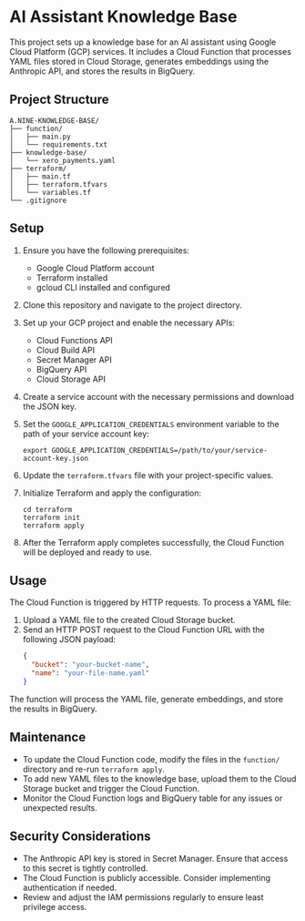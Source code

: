 # AI Assistant Knowledge Base

This project sets up a knowledge base for an AI assistant using Google Cloud Platform (GCP) services. It includes a Cloud Function that processes YAML files stored in Cloud Storage, generates embeddings using the Anthropic API, and stores the results in BigQuery.

## Project Structure

```
A.NINE-KNOWLEDGE-BASE/
├── function/
│   ├── main.py
│   └── requirements.txt
├── knowledge-base/
│   └── xero_payments.yaml
├── terraform/
│   ├── main.tf
│   ├── terraform.tfvars
│   └── variables.tf
└── .gitignore
```

## Setup

1. Ensure you have the following prerequisites:
   - Google Cloud Platform account
   - Terraform installed
   - gcloud CLI installed and configured

2. Clone this repository and navigate to the project directory.

3. Set up your GCP project and enable the necessary APIs:
   - Cloud Functions API
   - Cloud Build API
   - Secret Manager API
   - BigQuery API
   - Cloud Storage API

4. Create a service account with the necessary permissions and download the JSON key.

5. Set the `GOOGLE_APPLICATION_CREDENTIALS` environment variable to the path of your service account key:
   ```
   export GOOGLE_APPLICATION_CREDENTIALS=/path/to/your/service-account-key.json
   ```

6. Update the `terraform.tfvars` file with your project-specific values.

7. Initialize Terraform and apply the configuration:
   ```
   cd terraform
   terraform init
   terraform apply
   ```

8. After the Terraform apply completes successfully, the Cloud Function will be deployed and ready to use.

## Usage

The Cloud Function is triggered by HTTP requests. To process a YAML file:

1. Upload a YAML file to the created Cloud Storage bucket.
2. Send an HTTP POST request to the Cloud Function URL with the following JSON payload:
   ```json
   {
     "bucket": "your-bucket-name",
     "name": "your-file-name.yaml"
   }
   ```

The function will process the YAML file, generate embeddings, and store the results in BigQuery.

## Maintenance

- To update the Cloud Function code, modify the files in the `function/` directory and re-run `terraform apply`.
- To add new YAML files to the knowledge base, upload them to the Cloud Storage bucket and trigger the Cloud Function.
- Monitor the Cloud Function logs and BigQuery table for any issues or unexpected results.

## Security Considerations

- The Anthropic API key is stored in Secret Manager. Ensure that access to this secret is tightly controlled.
- The Cloud Function is publicly accessible. Consider implementing authentication if needed.
- Review and adjust the IAM permissions regularly to ensure least privilege access.